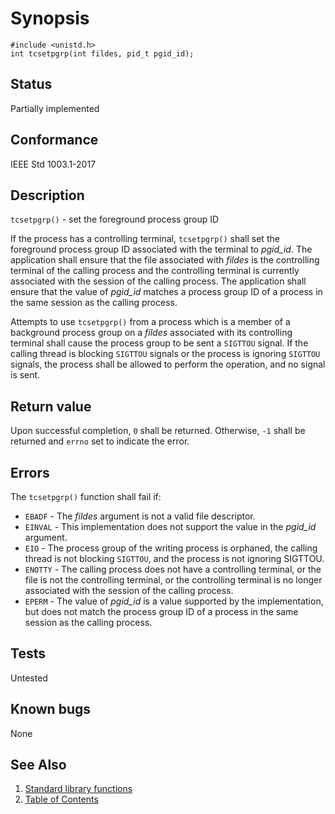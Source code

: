 <!-- Documentation template to fill -->
# Synopsis 

`#include <unistd.h>`</br>
`int tcsetpgrp(int fildes, pid_t pgid_id);`

## Status

Partially implemented

## Conformance

IEEE Std 1003.1-2017 

## Description 
 
`tcsetpgrp()` - set the foreground process group ID

If the process has a controlling terminal, `tcsetpgrp()` shall set the foreground process group ID associated with the terminal to _pgid_id_. The application shall ensure that the file associated with _fildes_ is the controlling terminal of the calling process and the controlling terminal is currently associated with the session of the calling process. The application shall ensure that the value of _pgid_id_ matches a process group ID of a process in the same session as the calling process.

Attempts to use `tcsetpgrp()` from a process which is a member of a background process group on a _fildes_ associated with its controlling terminal shall cause the process group to be sent a `SIGTTOU` signal. If the calling thread is blocking `SIGTTOU` signals or the process is ignoring `SIGTTOU` signals, the process shall be allowed to perform the operation, and no signal is sent.

## Return value

Upon successful completion, `0` shall be returned. Otherwise, `-1` shall be returned and `errno` set to indicate the error.

## Errors

The `tcsetpgrp()` function shall fail if:

* `EBADF` - The _fildes_ argument is not a valid file descriptor.
* `EINVAL` - This implementation does not support the value in the _pgid_id_ argument.
* `EIO` - The process group of the writing process is orphaned, the calling thread is not blocking `SIGTTOU`, and the process is not ignoring SIGTTOU.
* `ENOTTY` - The calling process does not have a controlling terminal, or the file is not the controlling terminal, or the controlling terminal is no longer associated with the session of the calling process.
* `EPERM` - The value of _pgid_id_ is a value supported by the implementation, but does not match the process group ID of a process in the same session as the calling process.

<!-- #MUST_BE: function by default shall be untested, when tested there should be a link to test location and test command for ia32 test runner  -->
## Tests

Untested 

<!-- #MUST_BE: check for pending issues in  -->
## Known bugs 

None

## See Also

1. [Standard library functions](../README.md)
2. [Table of Contents](../../../README.md)
